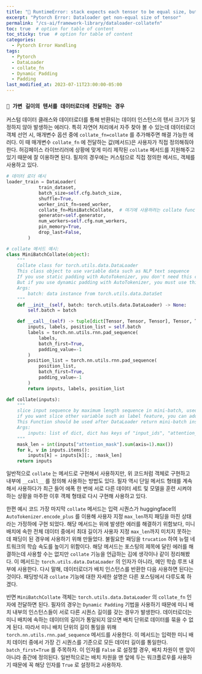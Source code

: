 ```yaml
---
title: "🚚 RuntimeError: stack expects each tensor to be equal size, but got [32] at entry 0 and [24] at entry 1"
excerpt: "Pytorch Error: Dataloader get non-equal size of tensor"
permalink: "/cs-ai/framework-library/dataloader-collatefn"
toc: true  # option for table of content
toc_sticky: true  # option for table of content
categories:
  - Pytorch Error Handling
tags:
  - Pytorch
  - DataLoader
  - collate_fn
  - Dynamic Padding
  - Padding
last_modified_at: 2023-07-11T23:00:00-05:00
---
```


### `📏 가변 길이의 텐서를 데이터로더에 전달하는 경우 `

커스텀 데이터 클래스와 데이터로더를 통해 반환되는 데이터 인스턴스의 텐서 크기가 일정하지 않아 발생하는 에러다. 특히 자연어 처리에서 자주 찾아 볼 수 있는데 데이터로더 객체 선언 시, 매개변수 옵션 중에 `collate_fn=collate` 를 추가해주면 해결 가능한 에러다. 이 때 매개변수 `collate_fn` 에 전달하는 값(메서드)은 사용자가 직접 정의해줘야 한다. 허깅페이스 라이브리러에 상황에 맞게 미리 제작된 `collate` 메서드를 지원해주고 있기 때문에 잘 이용하면 된다. 필자의 경우에는 커스텀으로 직접 정의한 메서드, 객체를 사용하고 있다. 

```python
# 데이터 로더 예시
loader_train = DataLoader(
            train_dataset,
            batch_size=self.cfg.batch_size,
            shuffle=True,
            worker_init_fn=seed_worker,
            collate_fn=MiniBatchCollate,  # 여기에 사용하려는 collate function 혹은 객체를 전달하자!!
            generator=self.generator,
            num_workers=self.cfg.num_workers,
            pin_memory=True,
            drop_last=False,
        )

# collate 메서드 예시: 
class MiniBatchCollate(object):
    """
    Collate class for torch.utils.data.DataLoader  
    This class object to use variable data such as NLP text sequence
    If you use static padding with AutoTokenizer, you don't need this class 
    But if you use dynamic padding with AutoTokenizer, you must use this class object & call
    Args:
        batch: data instance from torch.utils.data.DataSet
    """
    def __init__(self, batch: torch.utils.data.DataLoader) -> None:
        self.batch = batch

    def __call__(self) -> tuple[dict[Tensor, Tensor, Tensor], Tensor, Tensor]:
        inputs, labels, position_list = self.batch
        labels = torch.nn.utils.rnn.pad_sequence(
            labels,
            batch_first=True,
            padding_value=-1
        )
        position_list = torch.nn.utils.rnn.pad_sequence(
            position_list,
            batch_first=True,
            padding_value=-1
        )
        return inputs, labels, position_list

def collate(inputs):
    """
    slice input sequence by maximum length sequence in mini-batch, used for speed up training
    if you want slice other variable such as label feature, you can add param on them
    This Function should be used after DataLoader return mini-batch instance
    Args:
        inputs: list of dict, dict has keys of "input_ids", "attention_mask", "token_type_ids"    
    """
    mask_len = int(inputs["attention_mask"].sum(axis=1).max())
    for k, v in inputs.items():
        inputs[k] = inputs[k][:, :mask_len]
    return inputs
```

일반적으로 `collate` 는 메서드로 구현해서 사용하지만, 위 코드처럼 객체로 구현하고 내부에 `__call__` 를 정의해 사용하는 방법도 있다. 필자 역시 단일 메서드 형태를 계속해서 사용하다가 최근 들어 에폭 한 번에 서로 다른 데이터 세트 및 모델을 훈련 시켜야 하는 상황을 마주한 이후 객체 형태로 다시 구현해 사용하고 있다. 

한편 예시 코드 가장 마지막 `collate` 메서드는 입력 시퀀스가 huggingface의 `AutoTokenizer.encode_plus` 를 이용해 사용자 지정 `max_len`까지 패딩을 마친 상태라는 가정하에 구현 되었다. 해당 메서드는 위에 발생한 에러를 해결하기 위함보다, 미니 배치에 속한 전체 데이터 중에서 최대 길이가 사용자 지정 `max_len`까지 미치지 못하는데 패딩이 된 경우에 사용하기 위해 만들었다. 불필요한 패딩을 `trucation` 하여 뉴럴 네트워크의 학습 속도를 높이기 위함이다. 해당 메서드는 포스팅의 제목에 달린 에러를 해결하는데 사용할 수는 없지만  `collate` 기능을 언급하는 김에 생각이나 같이 정리해봤다. 이 메서드는 `torch.utils.data.DataLoader` 의 인자가 아니라, 메인 학습 루프 내부에 사용한다. 다시 말해, 데이터로더가 배치 인스턴스를 반환한 다음 사용하면 된다는 것이다. 패딩방식과 `collate` 기능에 대한 자세한 설명은 다른 포스팅에서 다루도록 하겠다.

반면 `MiniBatchCollate` 객체는 `torch.utils.data.DataLoader` 의 `collate_fn` 인자에 전달하면 된다. 필자의 경우는 `Dynamic Padding` 기법을 사용하기 때문에 미니 배치 내부의 인스턴스들이 서로 다른 시퀀스 길이를 갖는 경우가 발생한다. 데이터로더는 미니 배치에 속하는 데이터의 길이가 통일되지 않으면 배치 단위로 데이터를 묶을 수 없게 된다. 따라서 미니 배치 단위의 길이 통일을 위해 `torch.nn.utils.rnn.pad_sequence` 메서드를 사용한다. 이 메서드는 입력한 미니 배치 데이터 중에서 가장 긴 시퀀스를 기준으로 모든 데이터 길이를 통일한다. `batch_first=True` 를 주목하자. 이 인자를 `False` 로 설정할 경우, 배치 차원이 맨 앞이 아니라 중간에 정의된다. 일반적으로는 배치 차원을 맨 앞에 두는 워크플로우를 사용하기 때문에 꼭 해당 인자를 `True` 로 설정하고 사용하자. 
